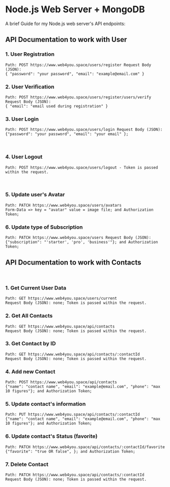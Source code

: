 # Node.js Web Server + MongoDB

A brief Guide for my Node.js web server's API endpoints:

## API Documentation to work with User

### 1. User Registration

`Path: POST https://www.web4you.space/users/register Request Body (JSON):`
<br>`{ "password": "your password", "email": "example@email.com" } ` <br>

### 2. User Verification

`Path: POST https://www.web4you.space/users/register/users/verify Request Body (JSON):`
<br>`{ "email": "email used during registration" }` <br>

### 3. User Login

`Path: POST https://www.web4you.space/users/login Request Body (JSON):`
<br>`{"password": "your password", "email": "your email" };`

<br>

### 4. User Logout

`Path: POST https://www.web4you.space/users/logout - Token is passed within the request.`

<br>

### 5. Update user's Avatar

`Path: PATCH https://www.web4you.space/users/avatars`
<br>`Form-Data => key = "avatar" value = image file; and Authorization Token;`
<br>

### 6. Update type of Subscription

`Path: PATCH https://www.web4you.space/users Request Body (JSON):`
<br>`{"subscription": "'starter', 'pro', 'business'"}; and Authorization Token;`
<br>

## API Documentation to work with Contacts

<br>

### 1. Get Current User Data

`Path: GET https://www.web4you.space/users/current`
<br>`Request Body (JSON): none; Token is passed within the request.`

### 2. Get All Contacts

`Path: GET https://www.web4you.space/api/contacts`
<br>`Request Body (JSON): none; Token is passed within the request.`

### 3. Get Contact by ID

`Path: GET https://www.web4you.space/api/contacts/:contactId`
<br>`Request Body (JSON): none; Token is passed within the request.`

### 4. Add new Contact

`Path: POST https://www.web4you.space/api/contacts`
<br>`{"name": "contact name", "email": "example@email.com", "phone": "max 10 figures"}; and Authorization Token;`

### 5. Update contact's information

`Path: PUT https://www.web4you.space/api/contacts/:contactId`
<br>`{"name": "contact name", "email": "example@email.com", "phone": "max 10 figures"}; and Authorization Token;`

### 6. Update contact's Status (favorite)

`Path: PATCH https://www.web4you.space/api/contacts/:contactId/favorite`
<br>`{"favorite": "true OR false", }; and Authorization Token;` <br>

### 7. Delete Contact

`Path: PATCH https://www.web4you.space/api/contacts/:contactId`
<br>`Request Body (JSON): none; Token is passed within the request.` <br>
